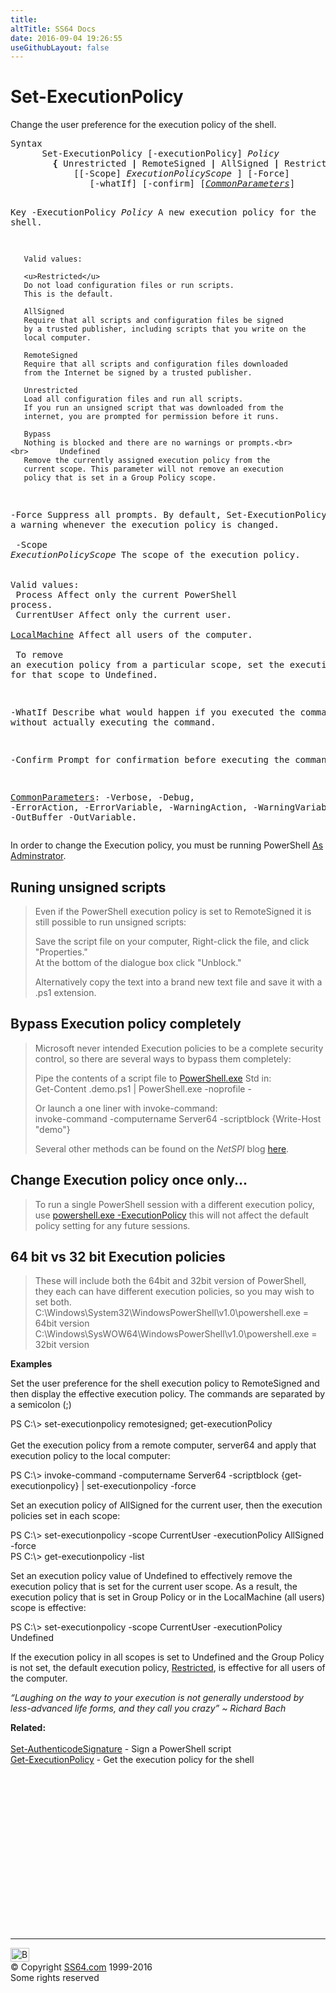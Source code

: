```yaml
---
title:
altTitle: SS64 Docs
date: 2016-09-04 19:26:55
useGithubLayout: false
---
```

<!-- #BeginLibraryItem "/Library/head_ps.lbi" --><!-- #EndLibraryItem --><h1>Set-ExecutionPolicy</h1> 
<p>Change the user preference for the execution policy of the shell.</p>
<pre>Syntax
      Set-ExecutionPolicy [-executionPolicy] <i>Policy</i>
        <b>{ </b>Unrestricted <b>|</b> RemoteSigned <b>|</b> AllSigned <b>|</b> Restricted <b>|</b> Default <b>|</b> Bypass <b>|</b> Undefined<b>}</b>
            [[-Scope] <i>ExecutionPolicyScope</i> ] [-Force]
               [-whatIf] [-confirm] [<a href="common.html"><i>CommonParameters</i></a>]

Key
   -ExecutionPolicy <i>Policy</i>
       A new execution policy for the shell.

       Valid values:
        
       <u>Restricted</u>
       Do not load configuration files or run scripts.
       This is the default.
        
       AllSigned
       Require that all scripts and configuration files be signed
       by a trusted publisher, including scripts that you write on the
       local computer.
        
       RemoteSigned
       Require that all scripts and configuration files downloaded
       from the Internet be signed by a trusted publisher.
        
       Unrestricted
       Load all configuration files and run all scripts.
       If you run an unsigned script that was downloaded from the
       internet, you are prompted for permission before it runs.

       Bypass
       Nothing is blocked and there are no warnings or prompts.<br>        <br>       Undefined
       Remove the currently assigned execution policy from the
       current scope. This parameter will not remove an execution
       policy that is set in a Group Policy scope.

   -Force
       Suppress all prompts.
       By default, Set-ExecutionPolicy displays a warning whenever the
       execution policy is changed.<br>        <br>    -Scope <i>ExecutionPolicyScope</i>
       The scope of the execution policy.<br>        <br>       Valid values:<br>         Process       Affect only the current PowerShell process.<br>         CurrentUser   Affect only the current user.<br>         <u>LocalMachine</u>  Affect all users of the computer.<br>        <br>       To remove an execution policy from a particular scope, set the
       execution policy for that scope to Undefined.

   -WhatIf
       Describe what would happen if you executed the command without actually
       executing the command.
        
   -Confirm
       Prompt for confirmation before executing the command.

   <a href="common.html">CommonParameters</a>:
       -Verbose, -Debug, -ErrorAction, -ErrorVariable, -WarningAction, -WarningVariable,
       -OutBuffer -OutVariable.</pre>
<p>In order to change the Execution policy, you must be running PowerShell <a href="syntax-elevate.html">As Adminstrator</a>.</p>
<h2>Runing unsigned scripts</h2>
<blockquote>
<p>Even if  the PowerShell execution policy is set to RemoteSigned it is still possible to run unsigned scripts:</p>
<p> Save the script file on your computer, Right-click the file, and click "Properties." <br>
At the bottom of the dialogue box click "Unblock."</p>
<p>Alternatively copy the text into a brand new text file and save it with a .ps1 extension.</p>
</blockquote>
<h2>Bypass Execution policy completely</h2>
<blockquote>
<p>Microsoft never intended Execution policies to be a complete security control, so there are several ways to bypass them completely:</p>
<p>Pipe the contents of a script file to <a href="powershell.html">PowerShell.exe</a> Std in:<br>
<span class="code">Get-Content .demo.ps1 | PowerShell.exe -noprofile - </span></p>
<p>Or launch a one liner with invoke-command:<span class="code"><br>
invoke-command -computername Server64 -scriptblock {Write-Host "demo"}</span></p>
<p>Several other methods can be found on the <i>NetSPI</i> blog <a href="https://blog.netspi.com/15-ways-to-bypass-the-powershell-execution-policy/">here</a>.</p>
</blockquote>
<h2>Change Execution policy once only...</h2>
<blockquote>
<p>To run a single PowerShell session with a different execution policy, use <a href="powershell.html">powershell.exe -ExecutionPolicy</a> this will not affect the default policy setting for any future sessions.</p>
</blockquote>
<h2>64 bit vs 32 bit Execution policies</h2>
<blockquote>
<p> These will include both the 64bit and 32bit version of PowerShell, they each can have different execution policies, so you may wish to set both.<br>
C:\Windows\System32\WindowsPowerShell\v1.0\powershell.exe = 64bit version<br>
C:\Windows\SysWOW64\WindowsPowerShell\v1.0\powershell.exe = 32bit version</p>
</blockquote>
<p><b>Examples</b></p>
<p>Set the user preference for the shell execution policy to RemoteSigned and then display the effective execution policy. The commands are separated by a semicolon (;)</p>
<p><span class="code">PS C:\&gt; set-executionpolicy remotesigned; get-executionPolicy</span><br>
  <br>
  Get the execution policy from a remote computer, server64 and apply that execution policy to the local computer:</p>
<p class="code">PS C:\&gt; invoke-command -computername Server64 -scriptblock {get-executionpolicy} | set-executionpolicy -force</p>
<p>Set an execution policy of AllSigned for the current user, then the execution policies set in each scope:</p>
<p class="code">PS C:\&gt; set-executionpolicy -scope CurrentUser -executionPolicy AllSigned -force<br>
PS C:\&gt; get-executionpolicy -list</p>
<p>Set an execution policy value of Undefined to effectively remove the execution policy that is set for
the current user scope. As a result, the execution policy that is set in Group Policy or in the LocalMachine (all 
users) scope is effective:</p>
<p class="code">PS C:\&gt; set-executionpolicy -scope CurrentUser -executionPolicy Undefined</p>
<p>If  the execution policy in all scopes is set to Undefined and the Group Policy is not set, the default execution policy, <u>Restricted</u>, is effective for all users of the computer.</p>
<p class="quote"><i>“Laughing on the way to your execution is not generally understood by less-advanced life forms, and they call you crazy” ~ Richard Bach</i></p>
<p><b>Related:</b><br>
  <br>
<a href="set-authenticodesignature.html">Set-AuthenticodeSignature</a> - Sign a PowerShell script<br>
<a href="get-executionpolicy.html">Get-ExecutionPolicy</a> - Get the execution policy for the shell </p><!-- #BeginLibraryItem "/Library/foot_ps.lbi" --><p>
<!-- PowerShell300 -->
<ins class="adsbygoogle" style="display:inline-block;width:300px;height:250px" data-ad-client="ca-pub-6140977852749469" data-ad-slot="6253539900"></ins>
<script>
(adsbygoogle = window.adsbygoogle || []).push({});
</script></p>
<hr>
<div id="bl" class="footer"><a href="set-executionpolicy.html#"><img src="../images/top.png" width="30" height="22" alt="Back to the Top"></a></div>
<div id="br" class="footer, tagline">© Copyright <a href="http://ss64.com/">SS64.com</a> 1999-2016<br>
Some rights reserved</div><!-- #EndLibraryItem -->
